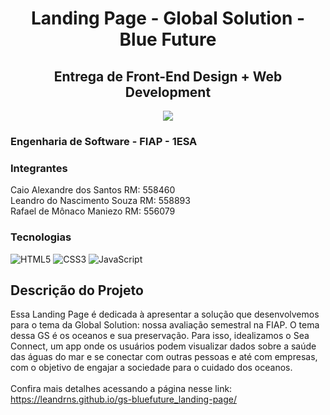 <h1 align="center">Landing Page - Global Solution - Blue Future</h1>
<h2 align="center">Entrega de Front-End Design + Web Development</h2>
<div align="center">
  <img src="https://github.com/Leandrns/gs-bluefuture_landing-page/assets/162998083/0a043c1c-d6d2-4fed-866b-eeda5cd7a7b2">
</div>

### Engenharia de Software - FIAP - 1ESA
### Integrantes
Caio Alexandre dos Santos  RM: 558460<br>
Leandro do Nascimento Souza  RM: 558893<br>
Rafael de Mônaco Maniezo  RM: 556079

### Tecnologias
![HTML5](https://img.shields.io/badge/HTML5-E34F26?style=for-the-badge&logo=html5&logoColor=white)
![CSS3](https://img.shields.io/badge/CSS3-1572B6?style=for-the-badge&logo=css3&logoColor=white)
![JavaScript](https://img.shields.io/badge/JavaScript-323330?style=for-the-badge&logo=javascript&logoColor=F7DF1E)

## Descrição do Projeto
Essa Landing Page é dedicada à apresentar a solução que desenvolvemos para o tema da Global Solution: nossa avaliação semestral na FIAP. O tema dessa GS é os oceanos e sua preservação. Para isso, idealizamos o Sea Connect, um app onde os usuários podem visualizar dados sobre a saúde das águas do mar e se conectar com outras pessoas e até com empresas, com o objetivo de engajar a sociedade para o cuidado dos oceanos. <br><br>
Confira mais detalhes acessando a página nesse link: https://leandrns.github.io/gs-bluefuture_landing-page/
